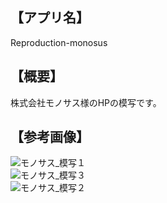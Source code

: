 ## 【アプリ名】　
Reproduction-monosus

## 【概要】
株式会社モノサス様のHPの模写です。

## 【参考画像】
![モノサス_模写１](https://user-images.githubusercontent.com/60679433/85197513-6731e200-b31c-11ea-9e70-54a081042f53.jpg)
<br>
![モノサス_模写３](https://user-images.githubusercontent.com/60679433/85197530-816bc000-b31c-11ea-9f05-ea2ad54fd998.jpg)
<br>
![モノサス_模写２](https://user-images.githubusercontent.com/60679433/85197540-90527280-b31c-11ea-8dd2-2187b21baded.jpg)